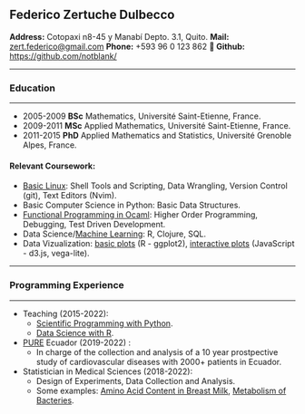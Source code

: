 
## Federico Zertuche Dulbecco
__Address:__ Cotopaxi n8-45 y Manabí Depto. 3.1, Quito.
__Mail:__ zert.federico@gmail.com
__Phone:__ +593 96 0 123 862
__🤖 Github:__ https://github.com/notblank/

---
### Education
---

- 2005-2009 __BSc__ Mathematics, Université Saint-Etienne, France.  
- 2009-2011 __MSc__ Applied Mathematics, Université Saint-Etienne, France. 
- 2011-2015 __PhD__ Applied Mathematics and Statistics, Université Grenoble Alpes, France.

#### Relevant Coursework:
- [Basic Linux](https://github.com/notblank/dotfiles): Shell Tools and Scripting, Data Wrangling, Version Control (git), Text Editors (Nvim).
- Basic Computer Science in Python: Basic Data Structures.
- [Functional Programming in Ocaml](https://github.com/notblank/ocaml): Higher Order Programming, Debugging, Test Driven Development.
- Data Science/[Machine Learning](https://github.com/notblank/clustering): R, Clojure, SQL.
- Data Vizualization: [basic plots](https://github.com/notblank/Curso-Stat-Public) (R - ggplot2), [interactive plots](https://github.com/notblank/d3-examples) (JavaScript - d3.js, vega-lite).

---
### Programming Experience
---

- Teaching (2015-2022):
	- [Scientific Programming with Python](https://github.com/notblank/Prog-Cientifica).
	- [Data Science with R](https://github.com/notblank/Curso-Stat-Public).
- [PURE](https://www2.phri.ca/pure/) Ecuador (2019-2022) :
	- In charge of the collection and analysis of a 10 year prostpective study of cardiovascular diseases with 2000+ patients in Ecuador.
- Statistician in Medical Sciences (2018-2022):
	- Design of Experiments, Data Collection and Analysis.
	- Some examples:  [Amino Acid Content in Breast Milk](https://github.com/notblank/AA-leche-humana), [Metabolism of Bacteries](https://github.com/notblank/Sacaromises-B-and-C).